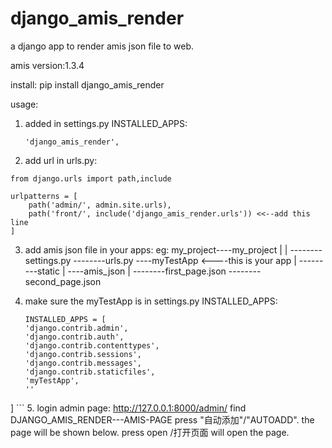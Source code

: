 # django_amis_render
a django app to render amis json file to web.

amis version:1.3.4


install:
pip install django_amis_render


usage:

1. added in settings.py INSTALLED_APPS:
    ```
	'django_amis_render',
	```
2. add url in urls.py:

```
from django.urls import path,include

urlpatterns = [
    path('admin/', admin.site.urls),
    path('front/', include('django_amis_render.urls')) <<--add this line
]
```

3. add amis json file in your apps:
  eg:
  my_project----my_project
                  |
				  |
				  --------settings.py
				  --------urls.py
	        ----myTestApp     <----this is your app
			      |
				  ---------static
				             |
							 ----amis_json
							       |
								   --------first_page.json
								   --------second_page.json
								   
4. make sure the myTestApp is in settings.py INSTALLED_APPS:
    ```
	INSTALLED_APPS = [
    'django.contrib.admin',
    'django.contrib.auth',
    'django.contrib.contenttypes',
    'django.contrib.sessions',
    'django.contrib.messages',
    'django.contrib.staticfiles',
    'myTestApp',
	''
]
	```
5. login admin page: http://127.0.0.1:8000/admin/
   find DJANGO_AMIS_RENDER---AMIS-PAGE
   press "自动添加"/"AUTOADD".
   the page will be shown below.
   press open /打开页面 will open the page.
   

  






